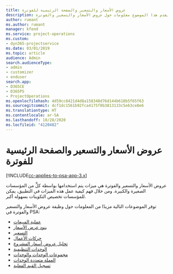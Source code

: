 ```yaml
---
title: عروض الأسعار والتسعير والصفحة الرئيسية للفوترة
description: يقدم هذا الموضوع معلومات حول عروض الأسعار والتسعير والفوترة.
author: rumant
ms.author: rumant
manager: kfend
ms.service: project-operations
ms.custom:
- dyn365-projectservice
ms.date: 03/01/2019
ms.topic: article
audience: Admin
search.audienceType:
- admin
- customizer
- enduser
search.app:
- D365CE
- D365PS
- ProjectOperations
ms.openlocfilehash: 4d59cc8421d4d8a158340d76d144b610b5f65f63
ms.sourcegitcommit: 4cf1dc1561b92fca4175f0b3813133c5e63ce8e6
ms.translationtype: HT
ms.contentlocale: ar-SA
ms.lasthandoff: 10/28/2020
ms.locfileid: "4120482"
---
```

# <a name="quoting-pricing-and-billing-home-page"></a>عروض الأسعار والتسعير والصفحة الرئيسية للفوترة

[!INCLUDE[cc-applies-to-psa-app-3.x](../includes/cc-applies-to-psa-app-3x.md)]

عروض الأسعار والتسعير والفوترة هي ميزات يتم استخدامها بواسطة كلٍّ من المؤسسات الصغيرة والكبيرة. ومن خلال فهم كيفية عمل هذه الميزات في التطبيق، يمكن للمؤسسات تخصيص التكوينات بسهوله أكبر.

توفر الموضوعات التالية مزيدًا من المعلومات حول وظيفة عروض الأسعار والتسعير والفوترة في PSA:

- [عملية المبيعات](basic-sales-process.md)
- [بنود عرض الأسعار](basic-quote-lines.md)
- [التسعير](basic-pricing.md)
- [حركات الأعمال](basic-business-transactions.md)
- [تحليل عروض أسعار المشروع](basic-analyzing-quotes.md)
- [الوحدات التنظيمية](advanced-organizational.md)
- [مجموعات الوحدات والوحدات](advanced-units.md)
- [العملة متعددة الوحدات](advanced-currency.md)
- [تسجيل القيم الفعلية](advanced-actuals.md)
